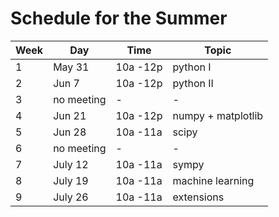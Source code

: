 # Schedule for the Summer

 Week |       Day    |       Time |        Topic
------|--------------|------------|----------------
1     |  May 31      | 10a -12p   |  python I
2     |  Jun 7       | 10a -12p   |  python II
3     |  no meeting  |  -         |   -
4     |  Jun 21      | 10a -12p   |  numpy + matplotlib
5     |  Jun 28      | 10a -11a   |  scipy
6     |  no meeting  |  -         |   -
7     |  July 12     | 10a -11a   |  sympy
8     |  July 19     | 10a -11a   |  machine learning
9     |  July 26     | 10a -11a   |  extensions

